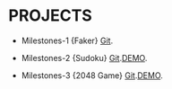 # PROJECTS 

- Milestones-1 {Faker} [Git](https://github.com/codebudy5247/Milestones_Projects/tree/MILESTONE1-Faker).

- Milestones-2 {Sudoku} [Git](https://github.com/codebudy5247/Milestones_Projects/tree/MILESTONES2-Sudoku).[DEMO](https://github.com/codebudy5247/Milestones_Projects/tree/MILESTONES2-Sudoku).

- Milestones-3 {2048 Game} [Git](https://github.com/codebudy5247/Milestones_Projects/tree/MILESTONE3-Grid-Game).[DEMO](https://codebudy5247.github.io/Grid-game_2048/).